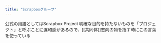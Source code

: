 ```yaml
---
title: "Scrapboxグループ"
---
```


公式の用語としてはScrapbox Project
明確な目的を持たないものを「プロジェクト」と呼ぶことに違和感があるので、[[共同体]]志向の物を指す時にこの言葉を使っている
